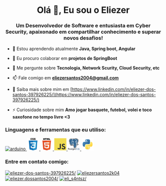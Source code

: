 <h1 align="center">Olá 👋, Eu sou o Eliezer</h1>
<h3 align="center">Um Desenvolvedor de Software e entusiasta em Cyber Security, apaixonado em compartilhar conhecimento e superar novos desafios!</h3>


- 🌱 Estou aprendendo atualmente **Java, Spring boot, Angular**

- 👯 Eu procuro colaborar em **projetos de SpringBoot**

- 💬 Me pergunte sobre **Tecnologia, Network Scurity, Cloud Security, etc**

- 📫 Fale comigo em **eliezersantos2004@gmail.com**

- 📄 Saiba mais sobre mim em [https://www.linkedin.com/in/eliezer-dos-santos-397926225/](https://www.linkedin.com/in/eliezer-dos-santos-397926225/)

- ⚡ Curiosidade sobre mim **Amo jogar basquete, futebol, volei e toco saxofone no tempo livre <3**

<h3 align="left">Linguagens e ferramentas que eu utiliso:</h3>
<p align="left"> <a href="https://www.arduino.cc/" target="_blank" rel="noreferrer"> <img src="https://cdn.worldvectorlogo.com/logos/arduino-1.svg" alt="arduino" width="40" height="40"/> </a> <a href="https://www.w3schools.com/css/" target="_blank" rel="noreferrer"> <img src="https://raw.githubusercontent.com/devicons/devicon/master/icons/css3/css3-original-wordmark.svg" alt="css3" width="40" height="40"/> </a> <a href="https://www.w3.org/html/" target="_blank" rel="noreferrer"> <img src="https://raw.githubusercontent.com/devicons/devicon/master/icons/html5/html5-original-wordmark.svg" alt="html5" width="40" height="40"/> </a> <a href="https://developer.mozilla.org/en-US/docs/Web/JavaScript" target="_blank" rel="noreferrer"> <img src="https://raw.githubusercontent.com/devicons/devicon/master/icons/javascript/javascript-original.svg" alt="javascript" width="40" height="40"/> </a> <a href="https://www.postgresql.org" target="_blank" rel="noreferrer"> <img src="https://raw.githubusercontent.com/devicons/devicon/master/icons/postgresql/postgresql-original-wordmark.svg" alt="postgresql" width="40" height="40"/> </a> <a href="https://www.python.org" target="_blank" rel="noreferrer"> <img src="https://raw.githubusercontent.com/devicons/devicon/master/icons/python/python-original.svg" alt="python" width="40" height="40"/> </a> </p>

<h3 align="left">Entre em contato comigo:</h3>

<p align="left">
<a href="https://linkedin.com/in/eliezer-dos-santos-397926225/" target="blank"><img align="center" src="https://raw.githubusercontent.com/rahuldkjain/github-profile-readme-generator/master/src/images/icons/Social/linked-in-alt.svg" alt="eliezer-dos-santos-397926225/" height="30" width="40" /></a>
<a href="https://kaggle.com/eliezersantos2k04" target="blank"><img align="center" src="https://raw.githubusercontent.com/rahuldkjain/github-profile-readme-generator/master/src/images/icons/Social/kaggle.svg" alt="eliezersantos2k04" height="30" width="40" /></a>
<a href="https://fb.com/eliezer.dossantos2004/" target="blank"><img align="center" src="https://raw.githubusercontent.com/rahuldkjain/github-profile-readme-generator/master/src/images/icons/Social/facebook.svg" alt="eliezer.dossantos2004/" height="30" width="40" /></a>
<a href="https://instagram.com/eli_s4ntsz/" target="blank"><img align="center" src="https://raw.githubusercontent.com/rahuldkjain/github-profile-readme-generator/master/src/images/icons/Social/instagram.svg" alt="eli_s4ntsz/" height="30" width="40" /></a>
</p>


<!--
<p align="left"> <a href="https://github.com/ryo-ma/github-profile-trophy"><img src="https://github-profile-trophy.vercel.app/?username=eliezers135" alt="eliezers135" /></a> </p> 

-->
